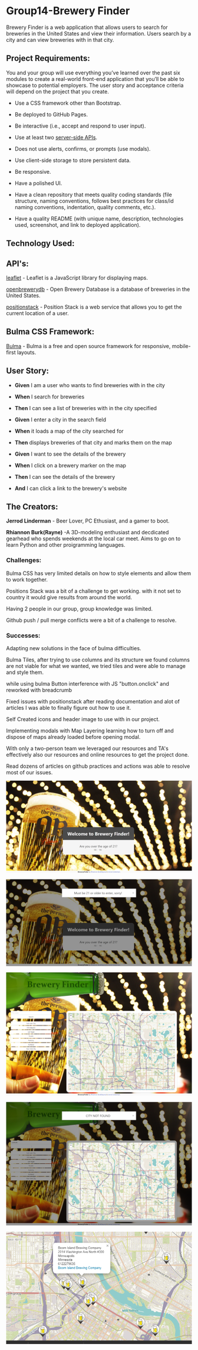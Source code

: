 # Group14-Brewery Finder

Brewery Finder is a web application that allows users to search for breweries in the United States and view their information.  Users search by a city and can view breweries with in that city.

## Project Requirements:

You and your group will use everything you’ve learned over the past six modules to create a real-world front-end application that you’ll be able to showcase to potential employers. The user story and acceptance criteria will depend on the project that you create.

* Use a CSS framework other than Bootstrap.

* Be deployed to GitHub Pages.

* Be interactive (i.e., accept and respond to user input).

* Use at least two [server-side APIs](https://coding-boot-camp.github.io/full-stack/apis/api-resources).

* Does not use alerts, confirms, or prompts (use modals).

* Use client-side storage to store persistent data.

* Be responsive.

* Have a polished UI.

* Have a clean repository that meets quality coding standards (file structure, naming conventions, follows best practices for class/id naming conventions, indentation, quality comments, etc.).

* Have a quality README (with unique name, description, technologies used, screenshot, and link to deployed application).


## Technology Used:

## API's:
[leaflet](https://leafletjs.com/) - Leaflet is a JavaScript library for displaying maps.

[openbrewerydb](https://openbrewerydb.com/) - Open Brewery Database is a database of breweries in the United States.


[positionstack](https://positionstack.com/) - Position Stack is a web service that allows you to get the current location of a user.

## Bulma CSS Framework:
[Bulma](https://bulma.io/) - Bulma is a free and open source framework for responsive, mobile-first layouts.


## User Story:
* **Given** I am a user who wants to find breweries with in the city
* **When** I search for breweries
* **Then** I can see a list of breweries with in the city specified

 * **Given** I enter a city in the search field
* **When** it loads a map of the city searched for 
* **Then** displays breweries of that city and marks them on the map

* **Given** I want to see the details of the brewery
* **When**  I click on a brewery marker on the map
* **Then** I can see the details of the brewery
* **And** I can click a link to the brewery's website


## The Creators:
**Jerrod Linderman** - Beer Lover, PC Ethusiast, and a gamer to boot. 

**Rhiannon Burk(Rayne)** -A 3D-modeling enthusiast and decdicated gearhead who spends weekends at the local car meet. Aims to go on to learn Python and other proigramming languages.

### Challenges: 

Bulma CSS has very limited details on how to style elements and allow them to work together.

Positions Stack was a bit of a challenge to get working. with it not set to country it would give results from around the world.

Having 2 people in our group, group knowledge was limited. 

Github push / pull merge conflicts were a bit of a challenge to resolve.




### Successes:
Adapting new solutions in the face of bulma difficulties.

Bulma Tiles, after trying to use columns and its structure we found columns are not viable for what we wanted, we tried tiles and were able to manage and style them.

while using bulma Button interference with JS "button.onclick" and reworked with breadcrumb

Fixed issues with positionstack after reading documentation and alot of articles I was able to finally figure out how to use it. 

Self Created icons and header image to use with in our project. 

Implementing modals with Map Layering learning how to turn off and dispose of maps already loaded before opening modal.

With only a two-person team we leveraged our resources and TA's effectively also our resources and online resources to get the project done.

Read dozens of articles on github practices and actions was able to resolve most of our issues.



![](/assets/images/index.png)

![](/assets/images/indexmodal.png)

![](/assets/images/breweryfinder.png)

![](/assets/images/citynotfound.png)

![](/assets/images/markerpin.png)

